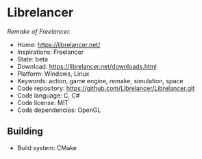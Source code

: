 # Librelancer

_Remake of Freelancer._

- Home: https://librelancer.net/
- Inspirations: Freelancer
- State: beta
- Download: https://librelancer.net/downloads.html
- Platform: Windows, Linux
- Keywords: action, game engine, remake, simulation, space
- Code repository: https://github.com/Librelancer/Librelancer.git
- Code language: C, C#
- Code license: MIT
- Code dependencies: OpenGL

## Building

- Build system: CMake
